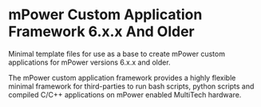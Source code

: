 # mPower Custom Application Framework 6.x.x And Older

Minimal template files for use as a base to create mPower custom applications for mPower versions 6.x.x and older.

The mPower custom application framework provides a highly flexible minimal framework for third-parties to run bash scripts, python scripts and compiled C/C++ applications on mPower enabled MultiTech hardware.
